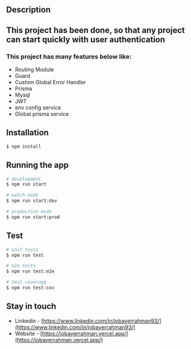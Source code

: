 
## Description

## This project has been done, so that any project can start quickly with user authentication




### This project has many features below like:

- Routing Module
- Guard
- Custom Global Error Handler
- Prisma
- Mysql
- JWT
- env config service
- Global prisma service


## Installation

```bash
$ npm install
```

## Running the app

```bash
# development
$ npm run start

# watch mode
$ npm run start:dev

# production mode
$ npm run start:prod
```

## Test

```bash
# unit tests
$ npm run test

# e2e tests
$ npm run test:e2e

# test coverage
$ npm run test:cov
```


## Stay in touch

- Linkedin - [https://www.linkedin.com/in/jobayerrahman93/](https://www.linkedin.com/in/jobayerrahman93/)
- Website - [https://jobayerrahman.vercel.app/](https://jobayerrahman.vercel.app/)

